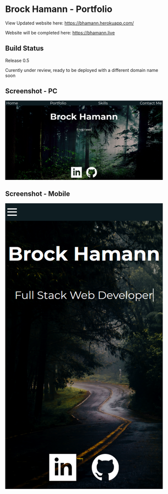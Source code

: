 # Brock Hamann - Portfolio  

View Updated website here: https://bhamann.herokuapp.com/

Website will be completed here: https://bhamann.live

## Build Status

Release 0.5

Curently under review, ready to be deployed with a different domain name soon

## Screenshot - PC

![Alt text](/img/DesktopSize_Portfolio.png?raw=true)

## Screenshot - Mobile

![Alt text](/img/MobileSize_Portfolio.png?raw=true)
